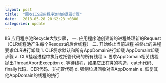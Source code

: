 ```yaml
---
layout: post
title:  "回收IIS应用程序池时的逻辑步骤"
date:   2018-05-28 20:52:23 +0800
categories: update
---
```

IIS 应用程序池Recycle大致步骤，
一. 应用程序池创建新的进程处理新的Request（CLR线程池产生每个Reuqest的后台线程）
二. 开始终止当前进程
	被终止的进程要求CLR进行卸载
	1. CLR要求默认和所有AppDomain进行卸载
		AppDomain卸载步骤
		a. CLR挂起进程中执行过托管代码的所有线程
		b. 要求AppDomain相关线程抛出ThreadAbortException
		c. 等待线程，如果它正在类的构造、catch代码、finally代码、CER代码、非托管代码
		d. 强制垃圾回收对应AppDomain
    e. 恢复其他AppDomain的线程的执行
